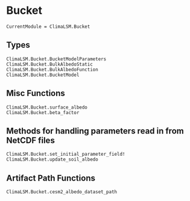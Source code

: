 # Bucket

```@meta
CurrentModule = ClimaLSM.Bucket
```
## Types

```@docs
ClimaLSM.Bucket.BucketModelParameters
ClimaLSM.Bucket.BulkAlbedoStatic
ClimaLSM.Bucket.BulkAlbedoFunction
ClimaLSM.Bucket.BucketModel
```

## Misc Functions

```@docs
ClimaLSM.Bucket.surface_albedo
ClimaLSM.Bucket.beta_factor
```

## Methods for handling parameters read in from NetCDF files

```@docs
ClimaLSM.Bucket.set_initial_parameter_field!
ClimaLSM.Bucket.update_soil_albedo
```

## Artifact Path Functions

```@docs
ClimaLSM.Bucket.cesm2_albedo_dataset_path
```
